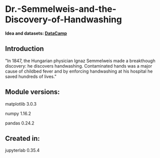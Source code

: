 # Dr.-Semmelweis-and-the-Discovery-of-Handwashing
**Idea and datasets: [DataCamp](https://app.datacamp.com/learn/projects/discovery-of-handwashing)**


## Introduction
"In 1847, the Hungarian physician Ignaz Semmelweis made a breakthough discovery: he discovers handwashing. Contaminated hands was a major cause of childbed fever and by enforcing handwashing at his hospital he saved hundreds of lives."


## Module versions:

matplotlib        3.0.3

numpy             1.16.2

pandas            0.24.2


## Created in:

jupyterlab        0.35.4
